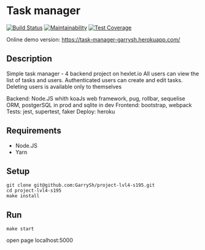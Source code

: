 # Task manager

[![Build Status](https://travis-ci.org/GarrySh/project-lvl4-s195.svg?branch=master)](https://travis-ci.org/GarrySh/project-lvl4-s195)
[![Maintainability](https://api.codeclimate.com/v1/badges/e87247d473f588c60589/maintainability)](https://codeclimate.com/github/GarrySh/project-lvl4-s195/maintainability)
[![Test Coverage](https://api.codeclimate.com/v1/badges/e87247d473f588c60589/test_coverage)](https://codeclimate.com/github/GarrySh/project-lvl4-s195/test_coverage)

Online demo version: https://task-manager-garrysh.herokuapp.com/

## Description

Simple task manager - 4 backend project on hexlet.io
All users can view the list of tasks and users. Authenticated users can create and edit tasks. Deleting users is available only to themselves

Backend: Node.JS whith koaJs web framework, pug, rollbar, sequelise ORM, postgerSQL in prod and sqlite in dev
Frontend: bootstrap, webpack
Tests: jest, supertest, faker
Deploy: heroku

## Requirements

* Node.JS
* Yarn

## Setup

```console
git clone git@github.com:GarrySh/project-lvl4-s195.git
cd project-lvl4-s195
make install
```

## Run

```console
make start
```

open page localhost:5000
